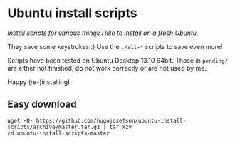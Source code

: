# Ubuntu install scripts

_Install scripts for various things I like to install on a fresh Ubuntu._

They save some keystrokes :) Use the `./all-*` scripts to save even more!

Scripts have been tested on Ubuntu Desktop 13.10 64bit. Those in `pending/` are either not finished, do not work correctly or are not used by me.

Happy (re-)installing!

## Easy download

	wget -O- https://github.com/hugojosefson/ubuntu-install-scripts/archive/master.tar.gz | tar xzv
	cd ubuntu-install-scripts-master
